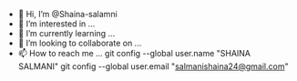 - 👋 Hi, I’m @Shaina-salamni
- 👀 I’m interested in ...
- 🌱 I’m currently learning ...
- 💞️ I’m looking to collaborate on ...
- 📫 How to reach me ...
git config --global user.name "SHAINA SALMANI"
git config --global user.email "salmanishaina24@gmail.com"

<!---
Shaina-salamni/Shaina-salamni is a ✨ special ✨ repository because its `README.md` (this file) appears on your GitHub profile.
You can click the Preview link to take a look at your changes.
--->
